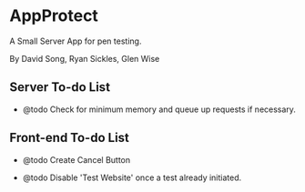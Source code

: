 # AppProtect
A Small Server App for pen testing.

By David Song, Ryan Sickles, Glen Wise

## Server To-do List
- @todo Check for minimum memory and queue up requests if necessary.

## Front-end To-do List
- @todo Create Cancel Button
 
- @todo Disable 'Test Website' once a test already initiated.
